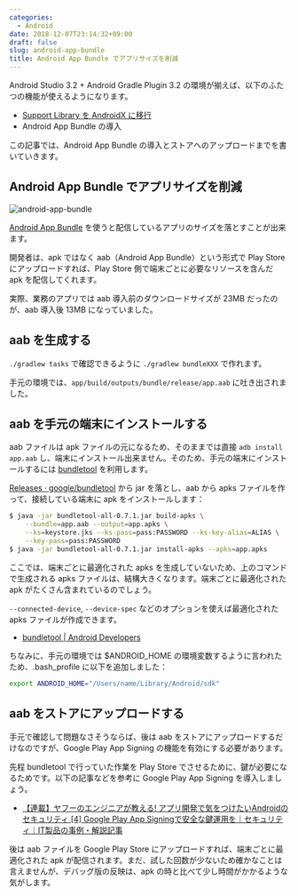 ```yaml
---
categories:
  - Android
date: 2018-12-07T23:14:32+09:00
draft: false
slug: android-app-bundle
title: Android App Bundle でアプリサイズを削減
---
```


Android Studio 3.2 + Android Gradle Plugin 3.2 の環境が揃えば、以下のふたつの機能が使えるようになります。

- [Support Library を AndroidX に移行](/archives/migration-to-androidx/)
- Android App Bundle の導入

この記事では、Android App Bundle の導入とストアへのアップロードまでを書いていきます。

## Android App Bundle でアプリサイズを削減

![android-app-bundle](/images/2018/12/app-bundle-logo.svg)

[Android App Bundle](https://developer.android.com/platform/technology/app-bundle/) を使うと配信しているアプリのサイズを落とすことが出来ます。

開発者は、apk ではなく aab（Android App Bundle）という形式で Play Store にアップロードすれば、Play Store 側で端末ごとに必要なリソースを含んだ apk を配信してくれます。

実際、業務のアプリでは aab 導入前のダウンロードサイズが 23MB だったのが、aab 導入後 13MB になっていました。

## aab を生成する

`./gradlew tasks` で確認できるように `./gradlew bundleXXX` で作れます。

手元の環境では、`app/build/outputs/bundle/release/app.aab` に吐き出されました。

## aab を手元の端末にインストールする

aab ファイルは apk ファイルの元になるため、そのままでは直接 `adb install app.aab` し、端末にインストール出来ません。そのため、手元の端末にインストールするには [bundletool](https://github.com/google/bundletool) を利用します。

[Releases · google/bundletool](https://github.com/google/bundletool/releases) から jar を落とし、aab から apks ファイルを作って、接続している端末に apk をインストールします：

```bash
$ java -jar bundletool-all-0.7.1.jar build-apks \
    --bundle=app.aab --output=app.apks \
    --ks=keystore.jks --ks-pass=pass:PASSWORD --ks-key-alias=ALIAS \
    --key-pass=pass:PASSWORD
$ java -jar bundletool-all-0.7.1.jar install-apks --apks=app.apks
```

ここでは、端末ごとに最適化された apks を生成していないため、上のコマンドで生成される apks ファイルは、結構大きくなります。端末ごとに最適化された apk がたくさん含まれているのでしょう。

`--connected-device`, `--device-spec` などのオプションを使えば最適化された apks ファイルが作成できます。

- [bundletool | Android Developers](https://developer.android.com/studio/command-line/bundletool)

ちなみに、手元の環境では $ANDROID_HOME の環境変数するように言われたため、.bash_profile に以下を追加しました：

```bash
export ANDROID_HOME="/Users/name/Library/Android/sdk"
```

## aab をストアにアップロードする

手元で確認して問題なさそうならば、後は aab をストアにアップロードするだけなのですが、Google Play App Signing の機能を有効にする必要があります。

先程 bundletool で行っていた作業を Play Store でさせるために、鍵が必要になるためです。以下の記事などを参考に Google Play App Signing を導入しましょう。

- [【連載】ヤフーのエンジニアが教える! アプリ開発で気をつけたいAndroidのセキュリティ [4] Google Play App Signingで安全な鍵運用を｜セキュリティ｜IT製品の事例・解説記事](https://news.mynavi.jp/itsearch/article/security/3073)

後は aab ファイルを Google Play Store にアップロードすれば、端末ごとに最適化された apk が配信されます。まだ、試した回数が少ないため確かなことは言えませんが、デバッグ版の反映は、apk の時と比べて少し時間がかかるような気がします。
